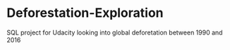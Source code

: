# Deforestation-Exploration
SQL project for Udacity looking into global deforetation between 1990 and 2016

